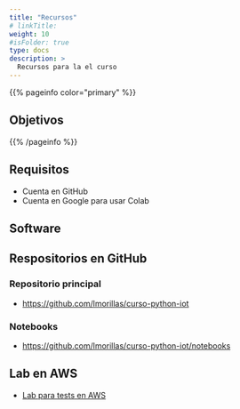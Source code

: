 ```yaml
---
title: "Recursos"
# linkTitle: 
weight: 10
#isFolder: true
type: docs
description: >
  Recursos para la el curso
---
```



{{% pageinfo color="primary" %}}
## Objetivos

{{% /pageinfo %}}

## Requisitos
* Cuenta en GitHub
* Cuenta en Google para usar Colab

## Software


## Respositorios en GitHub
### Repositorio principal
* https://github.com/lmorillas/curso-python-iot

### Notebooks
* https://github.com/lmorillas/curso-python-iot/notebooks

## Lab en AWS
* [Lab para tests en AWS](https://awsacademy.instructure.com/courses/54134)